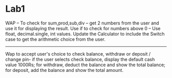 # Lab1
WAP – To check for sum,prod,sub,div – get 2 numbers from the user and use it for displaying the result. Use if to check for numbers above 0 – Use float, decimal.single, int values.
Update the Calculator to include the Switch case to get the arithmetic choice from the user.

*************************************************************************************************************************

Wap to accept user's choice to check balance, withdraw or deposit / change pin- if the user selects check balance, display the default cash value 1000Rs; for withdraw, deduct the balance and show the total balance; for deposit, add the balance and show the total amount.
